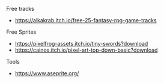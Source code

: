 Free tracks

- https://alkakrab.itch.io/free-25-fantasy-rpg-game-tracks

Free Sprites

- https://pixelfrog-assets.itch.io/tiny-swords?download
- https://cainos.itch.io/pixel-art-top-down-basic?download

Tools

- https://www.aseprite.org/
